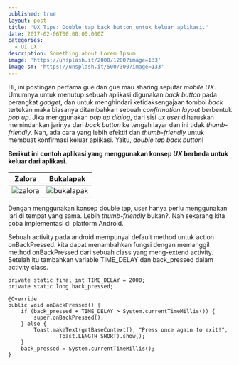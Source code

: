 ```yaml
---
published: true
layout: post
title: 'UX Tips: Double tap back button untuk keluar aplikasi.'
date: 2017-02-06T00:00:00.000Z
categories:
  - UI UX
description: Something about Lorem Ipsum
image: 'https://unsplash.it/2000/1200?image=133'
image-sm: 'https://unsplash.it/500/300?image=133'
---
```

Hi, ini postingan pertama gue dan gue mau sharing seputar _mobile UX_. Umumnya untuk menutup sebuah aplikasi digunakan _back button_ pada perangkat _gadget_, dan untuk menghindari ketidaksengajaan tombol _back_ tertekan maka biasanya ditambahkan sebuah _confirmation layout_ berbentuk _pop up_. Jika menggunakan _pop up dialog_, dari sisi _ux user_ diharuskan memindahkan jarinya dari _back button_ ke tengah layar dan ini tidak _thumb-friendly_. Nah, ada cara yang lebih efektif dan _thumb-friendly_ untuk membuat konfirmasi keluar aplikasi. Yaitu, _double tap back button_!



**Berikut ini contoh aplikasi yang menggunakan konsep _UX_ berbeda untuk keluar dari aplikasi.**

Zalora          |Bukalapak
:--------------------------:|:--------------------------:
![zalora](https://i.imgur.com/JCBct6il.jpg)  |   ![bukalapak](https://i.imgur.com/7Fa4iQcl.jpg)



Dengan menggunakan konsep double tap, user hanya perlu menggunakan jari di tempat yang sama. Lebih  _thumb-friendly_ bukan?. Nah sekarang kita coba implementasi di platform Android.

Sebuah activity pada android mempunyai default method untuk action onBackPressed. kita dapat menambahkan fungsi dengan memanggil method onBackPressed dari sebuah class yang meng-extend activity. Setelah itu tambahkan variable TIME_DELAY dan back_pressed dalam activity class.

	private static final int TIME_DELAY = 2000;
    private static long back_pressed;
    
	@Override
    public void onBackPressed() {
        if (back_pressed + TIME_DELAY > System.currentTimeMillis()) {
            super.onBackPressed();
        } else {
            Toast.makeText(getBaseContext(), "Press once again to exit!",
                    Toast.LENGTH_SHORT).show();
        }
        back_pressed = System.currentTimeMillis();
    }